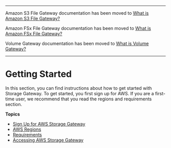 --------

Amazon S3 File Gateway documentation has been moved to [What is Amazon S3 File Gateway?](https://docs.aws.amazon.com/filegateway/latest/files3/WhatIsStorageGateway.html)

Amazon FSx File Gateway documentation has been moved to [What is Amazon FSx File Gateway?](https://docs.aws.amazon.com/filegateway/latest/filefsxw/WhatIsStorageGateway.html)

Volume Gateway documentation has been moved to [What is Volume Gateway?](https://docs.aws.amazon.com/storagegateway/latest/vgw/WhatIsStorageGateway.html)

--------

# Getting Started<a name="GettingStarted"></a>

In this section, you can find instructions about how to get started with Storage Gateway\. To get started, you first sign up for AWS\. If you are a first\-time user, we recommend that you read the regions and requirements section\.

**Topics**
+ [Sign Up for AWS Storage Gateway](GettingStartedSignUpStep1-common.md)
+ [AWS Regions](available-regions-intro.md)
+ [Requirements](Requirements.md)
+ [Accessing AWS Storage Gateway](WhatIsAPIIntro.md)